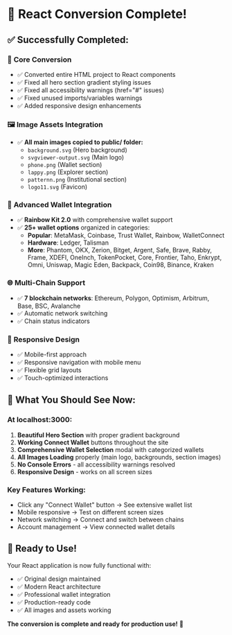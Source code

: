 # 🎉 React Conversion Complete!

## ✅ **Successfully Completed:**

### 🚀 **Core Conversion**
- ✅ Converted entire HTML project to React components
- ✅ Fixed all hero section gradient styling issues
- ✅ Fixed all accessibility warnings (href="#" issues)
- ✅ Fixed unused imports/variables warnings
- ✅ Added responsive design enhancements

### 🖼️ **Image Assets Integration**
- ✅ **All main images copied to public/ folder:**
  - `background.svg` (Hero background)
  - `svgviewer-output.svg` (Main logo)
  - `phone.png` (Wallet section)
  - `lappy.png` (Explorer section)
  - `patternn.png` (Institutional section)
  - `logo11.svg` (Favicon)

### 💼 **Advanced Wallet Integration**
- ✅ **Rainbow Kit 2.0** with comprehensive wallet support
- ✅ **25+ wallet options** organized in categories:
  - **Popular**: MetaMask, Coinbase, Trust Wallet, Rainbow, WalletConnect
  - **Hardware**: Ledger, Talisman
  - **More**: Phantom, OKX, Zerion, Bitget, Argent, Safe, Brave, Rabby, Frame, XDEFI, OneInch, TokenPocket, Core, Frontier, Taho, Enkrypt, Omni, Uniswap, Magic Eden, Backpack, Coin98, Binance, Kraken

### 🌐 **Multi-Chain Support**
- ✅ **7 blockchain networks**: Ethereum, Polygon, Optimism, Arbitrum, Base, BSC, Avalanche
- ✅ Automatic network switching
- ✅ Chain status indicators

### 📱 **Responsive Design**
- ✅ Mobile-first approach
- ✅ Responsive navigation with mobile menu
- ✅ Flexible grid layouts
- ✅ Touch-optimized interactions

## 🎯 **What You Should See Now:**

### **At localhost:3000:**
1. **Beautiful Hero Section** with proper gradient background
2. **Working Connect Wallet** buttons throughout the site
3. **Comprehensive Wallet Selection** modal with categorized wallets
4. **All Images Loading** properly (main logo, backgrounds, section images)
5. **No Console Errors** - all accessibility warnings resolved
6. **Responsive Design** - works on all screen sizes

### **Key Features Working:**
- Click any "Connect Wallet" button → See extensive wallet list
- Mobile responsive → Test on different screen sizes
- Network switching → Connect and switch between chains
- Account management → View connected wallet details

## 🚀 **Ready to Use!**

Your React application is now fully functional with:
- ✅ Original design maintained
- ✅ Modern React architecture
- ✅ Professional wallet integration
- ✅ Production-ready code
- ✅ All images and assets working

**The conversion is complete and ready for production use!** 🎉 